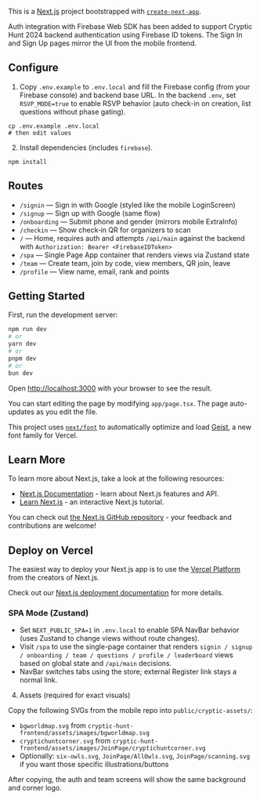 This is a [Next.js](https://nextjs.org) project bootstrapped with [`create-next-app`](https://nextjs.org/docs/app/api-reference/cli/create-next-app).

Auth integration with Firebase Web SDK has been added to support Cryptic Hunt 2024 backend authentication using Firebase ID tokens. The Sign In and Sign Up pages mirror the UI from the mobile frontend.

## Configure

1. Copy `.env.example` to `.env.local` and fill the Firebase config (from your Firebase console) and backend base URL. In the backend `.env`, set `RSVP_MODE=true` to enable RSVP behavior (auto check-in on creation, list questions without phase gating).

```
cp .env.example .env.local
# then edit values
```

2. Install dependencies (includes `firebase`).

```
npm install
```

## Routes

- `/signin` — Sign in with Google (styled like the mobile LoginScreen)
- `/signup` — Sign up with Google (same flow)
- `/onboarding` — Submit phone and gender (mirrors mobile ExtraInfo)
- `/checkin` — Show check‑in QR for organizers to scan
- `/` — Home, requires auth and attempts `/api/main` against the backend with `Authorization: Bearer <FirebaseIDToken>`
- `/spa` — Single Page App container that renders views via Zustand state
- `/team` — Create team, join by code, view members, QR join, leave
- `/profile` — View name, email, rank and points

## Getting Started

First, run the development server:

```bash
npm run dev
# or
yarn dev
# or
pnpm dev
# or
bun dev
```

Open [http://localhost:3000](http://localhost:3000) with your browser to see the result.

You can start editing the page by modifying `app/page.tsx`. The page auto-updates as you edit the file.

This project uses [`next/font`](https://nextjs.org/docs/app/building-your-application/optimizing/fonts) to automatically optimize and load [Geist](https://vercel.com/font), a new font family for Vercel.

## Learn More

To learn more about Next.js, take a look at the following resources:

- [Next.js Documentation](https://nextjs.org/docs) - learn about Next.js features and API.
- [Learn Next.js](https://nextjs.org/learn) - an interactive Next.js tutorial.

You can check out [the Next.js GitHub repository](https://github.com/vercel/next.js) - your feedback and contributions are welcome!

## Deploy on Vercel

The easiest way to deploy your Next.js app is to use the [Vercel Platform](https://vercel.com/new?utm_medium=default-template&filter=next.js&utm_source=create-next-app&utm_campaign=create-next-app-readme) from the creators of Next.js.

Check out our [Next.js deployment documentation](https://nextjs.org/docs/app/building-your-application/deploying) for more details.

### SPA Mode (Zustand)

- Set `NEXT_PUBLIC_SPA=1` in `.env.local` to enable SPA NavBar behavior (uses Zustand to change views without route changes).
- Visit `/spa` to use the single-page container that renders `signin / signup / onboarding / team / questions / profile / leaderboard` views based on global state and `/api/main` decisions.
- NavBar switches tabs using the store; external Register link stays a normal link.

4. Assets (required for exact visuals)

Copy the following SVGs from the mobile repo into `public/cryptic-assets/`:

- `bgworldmap.svg` from `cryptic-hunt-frontend/assets/images/bgworldmap.svg`
- `cryptichuntcorner.svg` from `cryptic-hunt-frontend/assets/images/JoinPage/cryptichuntcorner.svg`
- Optionally: `six-owls.svg`, `JoinPage/AllOwls.svg`, `JoinPage/scanning.svg` if you want those specific illustrations/buttons

After copying, the auth and team screens will show the same background and corner logo.
